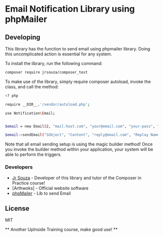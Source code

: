 # Email Notification Library using phpMailer

## Developing

This library has the function to send email using phpmailer library. Doing this uncomplicated action is essential for any system.

To install the library, run the following command:

```sh
composer require jrsouza/composer_test
```

To make use of the library, simply require composer autoload, invoke the class, and call the method:

```sh
<? php

require __DIR__.'/vendor/autoload.php';

use Notification\Email;


$email = new Email(2, "mail.host.com", "your@email.com", "your-pass", "smtp secure (tls / ssl)", "port (587)","from@email.com", "From Name");

$email->sendEmail("SUbject", "Content", "reply@email.com", "Replay Name", "address@email.com", "Address Name");
```

Note that all email sending setup is using the magic builder method! Once you invoke the builder method within your application, your system will be able to perform the triggers.

### Developers
* [Jr Souza] - Developer of this library and tutor of the Composer in Practice course!
* [Arthwoks] - Official website software
* [phpMailer] - Lib to send Email

License
----

MIT

** Another UpInside Training course, make good use! **

[//]:#
[Jr Souza]: <mailto:contato@arthworks.com.br>
[ArthWorks]: <https://www.arthworks.com.br>
[phpMailer]: <https://github.com/PHPMailer/PHPMailer>
